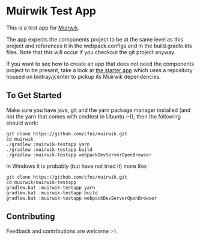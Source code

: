 # Muirwik Test App

This is a test app for [Muirwik](https://github.com/cfnz/muirwik).

The app expects the components project to be at the same level as this project
and references it in the webpack.configs and in the build.gradle.kts files.
Note that this will occur if you checkout the git project anyway.

If you want to see how to create an app that does not need the components project
to be present, take a look at [the starter app](https://github.com/cfnz/muirwik/tree/master/starterapp)
which uses a repository housed on bintray/jcenter to pickup its Muirwik dependencies.

## To Get Started
Make sure you have java, git and the yarn package manager installed (and not the yarn that comes with cmdtest in Ubuntu :-)), 
then the following should work:

    git clone https://github.com/cfnz/muirwik.git
    cd muirwik
    ./gradlew :muirwik-testapp yarn
    ./gradlew :muirwik-testapp build
    ./gradlew :muirwik-testapp webpackDevServerOpenBrowser

In Windows it is probably (but have not tried it) more like:

    git clone https://github.com/cfnz/muirwik.git
    cd muirwik/muirwik-testapp
    gradlew.bat :muirwik-testapp yarn
    gradlew.bat :muirwik-testapp build
    gradlew.bat :muirwik-testapp webpackDevServerOpenBrowser

## Contributing
Feedback and contributions are welcome :-). 

